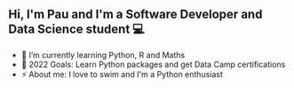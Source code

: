 ## Hi, I'm Pau and I'm a Software Developer and Data Science student 💻

- 🌱 I’m currently learning Python, R and Maths
- 🥅 2022 Goals: Learn Python packages and get Data Camp certifications
- ⚡ About me: I love to swim and I'm a Python enthusiast

